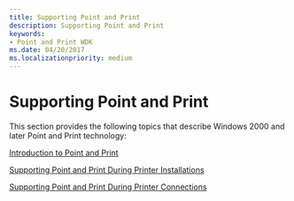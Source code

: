 ```yaml
---
title: Supporting Point and Print
description: Supporting Point and Print
keywords:
- Point and Print WDK
ms.date: 04/20/2017
ms.localizationpriority: medium
---
```


# Supporting Point and Print





This section provides the following topics that describe Windows 2000 and later Point and Print technology:

[Introduction to Point and Print](introduction-to-point-and-print.md)

[Supporting Point and Print During Printer Installations](supporting-point-and-print-during-printer-installations.md)

[Supporting Point and Print During Printer Connections](supporting-point-and-print-during-printer-connections.md)

 

 




